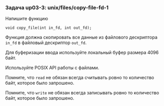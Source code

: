 ### Задача up03-3: unix/files/copy-file-fd-1

Напишите функцию

    void copy_file(int in_fd, int out_fd);

Функция должна скопировать все данные из файлового дескриптора `in_fd` в
файловый дескриптор `out_fd`.

Для буферизации ввода используйте локальный буфер размера 4096 байт.

Используйте POSIX API работы с файлами.

Помните, что `read` не обязан всегда считывать ровно то количество байт,
которое было запрошено.

Помните, что `write` не обязан всегда записывать ровно то количество
байт, которое было запрошено.
